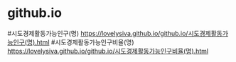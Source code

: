 # github.io
#시도경제활동가능인구(명)
https://lovelysiva.github.io/github.io/시도경제활동가능인구(명).html
#시도경제활동가능인구비율(명)
https://lovelysiva.github.io/github.io/시도경제활동가능인구비율(명).html
